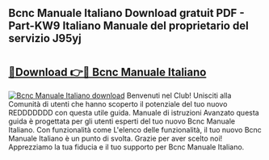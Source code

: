 ## Bcnc Manuale Italiano Download gratuit PDF - Part-KW9 Italiano Manuale del proprietario del servizio J95yj

# <h2><a href="http://dfdxyiz.blite.top/?on=Bcnc+Manuale+Italiano">🔗Download 👉🔴 Bcnc Manuale Italiano</a></h2>

[![Bcnc Manuale Italiano download](https://i.imgur.com/lujVjoI.png)](http://dfdxyiz.blite.top/?on=Bcnc+Manuale+Italiano)
Benvenuti nel Club! Unisciti alla Comunità di utenti che hanno scoperto il potenziale del tuo nuovo REDDDDDDD con questa utile guida. Manuale di istruzioni Avanzato questa guida è progettata per gli utenti esperti del tuo nuovo Bcnc Manuale Italiano. Con funzionalità come L'elenco delle funzionalità, il tuo nuovo Bcnc Manuale Italiano è un punto di svolta. Grazie per aver scelto noi! Apprezziamo la tua fiducia e il tuo supporto per Bcnc Manuale Italiano.
